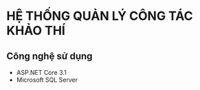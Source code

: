 # HỆ THỐNG QUẢN LÝ CÔNG TÁC KHẢO THÍ
## Công nghệ sử dụng
- ASP.NET Core 3.1
- Microsoft SQL Server
